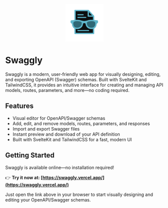 <p align="center">
	<img src="src/lib/images/swaggly.svg" alt="Swaggly Logo" width="120" />
</p>

# Swaggly

Swaggly is a modern, user-friendly web app for visually designing, editing, and exporting OpenAPI (Swagger) schemas. Built with SvelteKit and TailwindCSS, it provides an intuitive interface for creating and managing API models, routes, parameters, and more—no coding required.

## Features

- Visual editor for OpenAPI/Swagger schemas
- Add, edit, and remove models, routes, parameters, and responses
- Import and export Swagger files
- Instant preview and download of your API definition
- Built with SvelteKit and TailwindCSS for a fast, modern UI

## Getting Started

Swaggly is available online—no installation required!

👉 **Try it now at: [https://swaggly.vercel.app/](https://swaggly.vercel.app/)**

Just open the link above in your browser to start visually designing and editing your OpenAPI/Swagger schemas.
